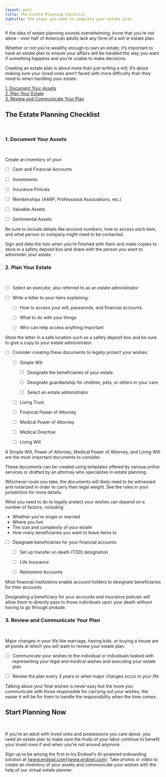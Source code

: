 ```yaml
---
layout: post
title: The Estate Planning Checklist
subtitle: The steps you need to complete your estate plan
---
```


If the idea of estate planning sounds overwhelming, know that you’re not alone - over half of American adults lack any form of a will or estate plan.

Whether or not you’re wealthy enough to own an estate, it’s important to have an estate plan to ensure your affairs will be handled the way you want if something happens and you’re unable to make decisions.

Creating an estate plan is about more than just writing a will; it’s about making sure your loved ones aren’t faced with more difficulty than they need to when handling your estate.

[1. Document Your Assets](/blog/2020/11/16/estate-planning-checklist#1-document-your-assets)<br>
[2. Plan Your Estate](/blog/2020/11/16/estate-planning-checklist#2-plan-your-estate)
<br>
[3. Review and Communicate Your Plan](/blog/2020/11/16/estate-planning-checklist#3-review-and-communicate-your-plan)
<br>

## The Estate Planning Checklist 

<br>

### 1. Document Your Assets

<br>

Create an inventory of your: 

- [ ] Cash and Financial Accounts

- [ ] Investments

- [ ] Insurance Policies

- [ ] Memberships (AARP, Professional Associations, etc.)

- [ ] Valuable Assets

- [ ] Sentimental Assets

Be sure to include details like account numbers, how to access each item, and what person or company might need to be contacted.

Sign and date the lists when you’re finished with them and make copies to store in a safety deposit box and share with the person you want to administer your estate.

### 2. Plan Your Estate

<br>

- [ ] Select an executor, also referred to as an estate administrator

- [ ] Write a letter to your heirs explaining:

  - [ ] How to access your will, passwords, and financial accounts

  - [ ] What to do with your things

  - [ ] Who can help access anything important

Store the letter in a safe location such as a safety deposit box and be sure to give a copy to your estate administrator.

- [ ] Consider creating these documents to legally protect your wishes:

  - [ ] Simple Will

    - [ ] Designate the beneficiaries of your estate

    - [ ] Designate guardianship for children, pets, or others in your care

    - [ ] Select an estate administrator    

  - [ ] Living Trust

  - [ ] Financial Power of Attorney

  - [ ] Medical Power of Attorney

  - [ ] Medical Directive

  - [ ] Living Will

A Simple Will, Power of Attorney, Medical Power of Attorney, and Living Will are the most important documents to consider.

These documents can be created using templates offered by various online services or drafted by an attorney who specializes in estate planning.

Whichever route you take, the documents will likely need to be witnessed and notarized in order to carry their legal weight. See the rules in your jurisdiction for more details.

What you need to do to legally protect your wishes can depend on a number of factors, including:

* Whether you’re single or married
* Where you live
* The size and complexity of your estate
* How many beneficiaries you want to leave items to

- [ ] Designate beneficiaries for your financial accounts

  - [ ] Set up transfer on death (TOD) designation

  - [ ] Life Insurance

  - [ ] Retirement Accounts

Most financial institutions enable account holders to designate beneficiaries for their accounts. 

Designating a beneficiary for your accounts and insurance policies will allow them to directly pass to those individuals upon your death without having to go through probate.

<h3>3. Review and Communicate Your Plan</h3>

<br>

Major changes in your life like marriage, having kids, or buying a house are all points at which you will want to review your estate plan.

- [ ] Communicate your wishes to the individual or individuals tasked with representing your legal and medical wishes and executing your estate plan

- [ ] Review the plan every 3 years or when major changes occur in your life

Talking about your final wishes is never easy but the more you communicate with those responsible for carrying out your wishes, the easier it will be for them to handle the responsibility when the time comes.

<h2>Start Planning Now</h2>

<br>

If you’re an adult with loved ones and possessions you care about, you need an estate plan to make sure the fruits of your labor continue to benefit your loved ones if and when you’re not around anymore.

Sign up to be among the first to try Endowl's AI-powered onboarding solution at [www.endowl.com](www.endowl.com). Take photos or video to create an inventory of your assets and communicate your wishes with the help of our virtual estate planner.
